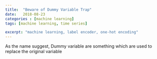 ```yaml
---
title:  "Beware of Dummy Variable Trap"
date:   2018-08-23
categories : [machine learning]
tags: [machine learning, time series]

excerpt: "machine learning, label encoder, one-hot encoding"
---
```


As the name suggest, Dummy variable are something which are used to replace the 
original variable